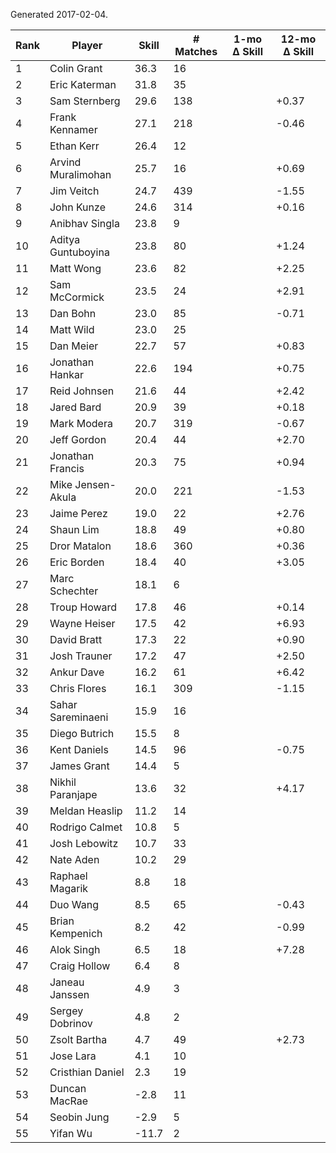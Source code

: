 Generated 2017-02-04.

| Rank | Player             | Skill | # Matches | 1-mo Δ Skill | 12-mo Δ Skill |
|------|--------------------|-------|-----------|--------------|---------------|
|    1 | Colin Grant        |  36.3 |        16 |              |               |
|    2 | Eric Katerman      |  31.8 |        35 |              |               |
|    3 | Sam Sternberg      |  29.6 |       138 |              |         +0.37 |
|    4 | Frank Kennamer     |  27.1 |       218 |              |         -0.46 |
|    5 | Ethan Kerr         |  26.4 |        12 |              |               |
|    6 | Arvind Muralimohan |  25.7 |        16 |              |         +0.69 |
|    7 | Jim Veitch         |  24.7 |       439 |              |         -1.55 |
|    8 | John Kunze         |  24.6 |       314 |              |         +0.16 |
|    9 | Anibhav Singla     |  23.8 |         9 |              |               |
|   10 | Aditya Guntuboyina |  23.8 |        80 |              |         +1.24 |
|   11 | Matt Wong          |  23.6 |        82 |              |         +2.25 |
|   12 | Sam McCormick      |  23.5 |        24 |              |         +2.91 |
|   13 | Dan Bohn           |  23.0 |        85 |              |         -0.71 |
|   14 | Matt Wild          |  23.0 |        25 |              |               |
|   15 | Dan Meier          |  22.7 |        57 |              |         +0.83 |
|   16 | Jonathan Hankar    |  22.6 |       194 |              |         +0.75 |
|   17 | Reid Johnsen       |  21.6 |        44 |              |         +2.42 |
|   18 | Jared Bard         |  20.9 |        39 |              |         +0.18 |
|   19 | Mark Modera        |  20.7 |       319 |              |         -0.67 |
|   20 | Jeff Gordon        |  20.4 |        44 |              |         +2.70 |
|   21 | Jonathan Francis   |  20.3 |        75 |              |         +0.94 |
|   22 | Mike Jensen-Akula  |  20.0 |       221 |              |         -1.53 |
|   23 | Jaime Perez        |  19.0 |        22 |              |         +2.76 |
|   24 | Shaun Lim          |  18.8 |        49 |              |         +0.80 |
|   25 | Dror Matalon       |  18.6 |       360 |              |         +0.36 |
|   26 | Eric Borden        |  18.4 |        40 |              |         +3.05 |
|   27 | Marc Schechter     |  18.1 |         6 |              |               |
|   28 | Troup Howard       |  17.8 |        46 |              |         +0.14 |
|   29 | Wayne Heiser       |  17.5 |        42 |              |         +6.93 |
|   30 | David Bratt        |  17.3 |        22 |              |         +0.90 |
|   31 | Josh Trauner       |  17.2 |        47 |              |         +2.50 |
|   32 | Ankur Dave         |  16.2 |        61 |              |         +6.42 |
|   33 | Chris Flores       |  16.1 |       309 |              |         -1.15 |
|   34 | Sahar Sareminaeni  |  15.9 |        16 |              |               |
|   35 | Diego Butrich      |  15.5 |         8 |              |               |
|   36 | Kent Daniels       |  14.5 |        96 |              |         -0.75 |
|   37 | James Grant        |  14.4 |         5 |              |               |
|   38 | Nikhil Paranjape   |  13.6 |        32 |              |         +4.17 |
|   39 | Meldan Heaslip     |  11.2 |        14 |              |               |
|   40 | Rodrigo Calmet     |  10.8 |         5 |              |               |
|   41 | Josh Lebowitz      |  10.7 |        33 |              |               |
|   42 | Nate Aden          |  10.2 |        29 |              |               |
|   43 | Raphael Magarik    |   8.8 |        18 |              |               |
|   44 | Duo Wang           |   8.5 |        65 |              |         -0.43 |
|   45 | Brian Kempenich    |   8.2 |        42 |              |         -0.99 |
|   46 | Alok Singh         |   6.5 |        18 |              |         +7.28 |
|   47 | Craig Hollow       |   6.4 |         8 |              |               |
|   48 | Janeau Janssen     |   4.9 |         3 |              |               |
|   49 | Sergey Dobrinov    |   4.8 |         2 |              |               |
|   50 | Zsolt Bartha       |   4.7 |        49 |              |         +2.73 |
|   51 | Jose Lara          |   4.1 |        10 |              |               |
|   52 | Cristhian Daniel   |   2.3 |        19 |              |               |
|   53 | Duncan MacRae      |  -2.8 |        11 |              |               |
|   54 | Seobin Jung        |  -2.9 |         5 |              |               |
|   55 | Yifan Wu           | -11.7 |         2 |              |               |
